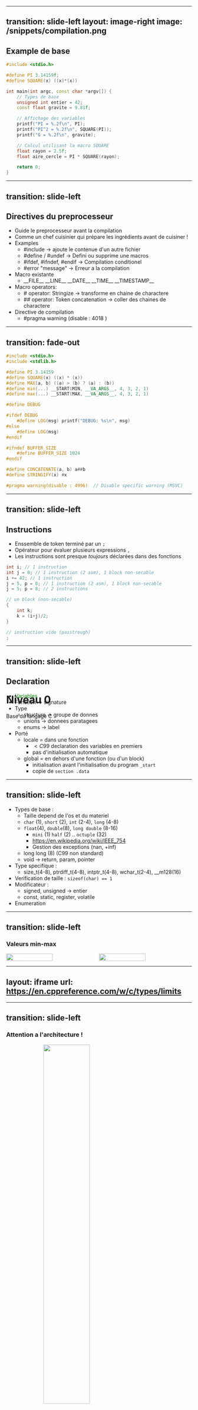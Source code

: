<h1 class="text-center" style="position: relative;top: 50%;">Niveau 0</h1>
<p class="text-center" style="position: relative;top: 50%;">Base du langage C</p>

---
transition: slide-left
layout: image-right
image: /snippets/compilation.png
---
## Example de base

```cpp
#include <stdio.h>

#define PI 3.14159f;
#define SQUARE(x) ((x)*(x))

int main(int argc, const char *argv[]) {
    // Types de base
    unsigned int entier = 42;
    const float gravite = 9.81f;

    // Affichage des variables
    printf("PI = %.2f\n", PI);
    printf("PI^2 = %.2f\n", SQUARE(PI));
    printf("G = %.2f\n", gravite);

    // Calcul utilisant la macro SQUARE
    float rayon = 2.5f;
    float aire_cercle = PI * SQUARE(rayon);

    return 0;
}
```


<!--
AST -> Abre Syntaxique -> Token / Type
-->

---
transition: slide-left
---
## Directives du preprocesseur
- Guide le preprocesseur avant la compilation
- Comme un chef cuisinier qui prépare les ingrédients avant de cuisiner !
- Examples
  - #include -> ajoute le contenue d'un autre fichier
  - #define / #undef -> Defini ou supprime une macros
  - #ifdef, #ifndef, #endif -> Compilation conditionel
  - #error "message" -> Erreur a la compilation
- Macro existante
  - \_\_FILE\_\_ \_\_LINE\_\_ \_\_DATE\_\_ \_\_TIME\_\_ \_\_TIMESTAMP\_\_
- Macro operators:
  - \# operator: Stringize -> transforme en chaine de charactere
  - \#\# operator: Token concatenation -> coller des chaines de charactere
- Directive de compilation
  - \#pragma warning (disable : 4018 )

---
transition: fade-out
---
```cpp
#include <stdio.h>
#include <stdlib.h>

#define PI 3.14159
#define SQUARE(x) ((x) * (x))
#define MAX(a, b) ((a) > (b) ? (a) : (b))
#define min(...) __START(MIN, __VA_ARGS__, 4, 3, 2, 1)
#define max(...) __START(MAX, __VA_ARGS__, 4, 3, 2, 1)

#define DEBUG

#ifdef DEBUG
    #define LOG(msg) printf("DEBUG: %s\n", msg)
#else
    #define LOG(msg)
#endif

#ifndef BUFFER_SIZE
    #define BUFFER_SIZE 1024
#endif

#define CONCATENATE(a, b) a##b
#define STRINGIFY(x) #x

#pragma warning(disable : 4996)  // Disable specific warning (MSVC)
```

<!--
https://rextester.com/l/c_online_compiler_gcc
-->

---
transition: slide-left
---
## Instructions
- Enssemble de token terminé par un `;`
- Opérateur pour évaluer plusieurs expressions `,`
- Les instructions sont presque _toujours_ déclarées dans des fonctions

```cpp
int i; // 1 instruction
int j = 0; // 1 instruction (2 asm), 1 block non-secable
i += 42; // 1 instruction
j = 5, p = 8; // 1 instruction (2 asm), 1 block non-secable
j = 5; p = 8; // 2 instructions

// un block (non-secable)
{
    int k;
    k = (i+j)/2;
}

// instruction vide (passtrough)
;
```

---
transition: slide-left
---
## Declaration
- <span style="color: green">Variables</span>
- Fonction -> signature
- Type
  - structure -> groupe de donnes
  - unions -> donnees paratagees
  - enums -> label
- Porté
  - locale = dans une fonction
    - $<C99$ declaration des variables en premiers
    - pas d'initialisation automatique
  - global = en dehors d'une fonction (ou d'un block)
    - initialisation avant l'initialisation du program `_start`
    - copie de `section .data`

---
transition: slide-left
---

- Types de base :
  - Taille depend de l'os et du materiel
  - `char` (1), `short` (2), `int` (2-4), `long` (4-8)
  - `float`(4), `double`(8), `long double` (8-16)
    - `mini` (1) `half` (2) .. `octuple` (32)
    - https://en.wikipedia.org/wiki/IEEE_754
    - Gestion des exceptions (nan, +inf)
  - long long (8) (C99 non standard)
  - void -> return, param, pointer
- Type specifique :
  - size_t(4-8), ptrdiff_t(4-8), intptr_t(4-8), wchar_t(2-4), __m128(16)
- Verification de taille : `sizeof(char) == 1`
- Modificateur :
  - signed, unsigned -> entier
  - const, static, register, volatile
- Enumeration

<!--
https://rextester.com/l/c_online_compiler_gcc
- `char` type signed/unsigned depend du compilateur
- float sign + 8 exposant + 23 mantisse -> 3.4 x 10^38
- volatile is a hint to the implementation to avoid aggressive optimization involving the object
- Precision fini -> approximation de R
- Erreur d'arrondi
- Garantit que certains types de données auront toujours le même format
- Garantit que les calculs effectués sur un type de donnée donneront toujours le même résultat.
- Gère les cas exceptionnels, comme les infinis, les NaN (pour Not a Number – ex: division 0/0), etc.
-->

---
transition: slide-left
---
### Valeurs min-max

<div style="display: flex">
<img src="/snippets/signed-unsigned.jpeg" width="50%">
<img src="/snippets/signed-unsigned-min-max.jpeg" width="50%">
</div>

---
layout: iframe
url: https://en.cppreference.com/w/c/types/limits
---

---
transition: slide-left
---
### Attention a l'architecture !

<img src="/snippets/endian.png" width="50%" style="position: relative; left:20%">

```cpp
#if __BYTE_ORDER__ == __ORDER_LITTLE_ENDIAN__
...
#elif __BYTE_ORDER__ == __ORDER_BIG_ENDIAN__
...
#else
// __ORDER_PDP_ENDIAN__
#endif
```
```cpp
if(*(char *)(int[]){1}) {
    /* little endian code */
} else {
    /* big endian code */
}
```


---
transition: slide-left
layout: two-cols
---
```cpp
enum Days {
    MONDAY, TUESDAY, WEDNESDAY,
    THURSDAY, FRIDAY, SATURDAY, SUNDAY
};

typedef unsigned long long int uint64;
```

```cpp
const char a = 'A'; // 97
const float PI = 3.14159f;
unsigned int i;
i = 15u;
```

```asm
section .data
    PI: dd 3.14159       ; Define PI as a 32-bit float constant

section .text
global _start

_start:
    ; Initialize i to 15
    mov dword [i], 15    ; Store 15 in the memory location for i

section .bss
    i: resd 1            ; Reserve 4 bytes (32 bits) for unsigned int i
```

::right::

- `'\n'` newline
- `'\r'` tabulation
- `'\b'` backspace
- `'\''` single quote
- `'\"'` double quote
- `'\?'` question mark
- `'\r'` carriage return
- `'\a'` alert (bell - buzzer)
- `'\\'` backslach
- `'a' = 97 ; 'a'+1 = 'b' = 98`
- `'0' = 48 ; '0'+1 = '1' = 49`
- `"Le pouvoir réside là où on se l'imagine. Même un petit homme peut projeter une grande ombre."`
- `L"権力は私たちが想像するところに宿る。"`

<!--
windows `\r\n`
-->

---
transition: fade-out
layout: two-cols 
---

## Identificateurs

- Identificateur commence par une lettre ou "_"
  - variables
  - fonctions
  - macros
- Est alphanumerique [a-Z + 0-9]
- Sensible a la casse :
  - a != A
  - sqrt != SQRT
- "_ _" : system/compilateur
- Mots réservés du langage

::right::
### Notation

- decimal : 12345678
- octale : `0407`
- hexadecimal : `0x4545FF`
- postfixage:
  - double : `0.5` / float : `0.5f`
  - unsigned : `65u`
  - long : `65l` / long long `65ll`
  - combinaison : `65ul`


<!--
identificateur = variable
-->

---
transition: fade-out
layout: iframe
url: https://en.cppreference.com/w/c/keyword
---

---
transition: slide-left
---
## Expression

- on manipule les variables via des operateurs
- on combine des variables et des constantes -> resultat

```cpp
    int a = 10, b = 5;

    // Arithmetic expressions
    printf("a + b = %d\n", a + b);
    printf("a - b = %d\n", a - b);
    printf("a * b = %d\n", a * b);
    printf("a / b = %d\n", a / b);
    printf("a %% b = %d\n", a % b);
    printf("a++ = %d\n", a++); // 10
    printf("--b = %d\n", --b); // 4

    // Logical expressions
    printf("a > b: %d\n", a > b); // True = 1
    printf("a < b: %d\n", a < b); // False = 0
    printf("a >= b: %d\n", a >= b);
    printf("a <= b: %d\n", a <= b);
    printf("a == b: %d\n", a == b);
    printf("a != b: %d\n", a != b);
```

<!--
opérateur compatible avec les pointeurs
-->

---
transition: slide-left
---
```cpp
    // C89
    typedef unsigned int bool;
    #define true 1
    #define false 0
    // C99 -> stdbool.h
    // Logical expressions
    bool p = true, q = false;
    printf("\nLogical Expressions:\n");
    printf("p && q: %d\n", p && q);
    printf("p || q: %d\n", p || q);
    printf("!p: %d\n", !p);
    // Mask expression
    int a = 1, b = 2;
    printf("a & b: %d\n", a & b); // 0
    printf("a | b: %d\n", a | b); // 3
    printf("a << b: %d\n", a << 1); // 2
    printf("a >> b: %d\n", b >> 1); // 1
    printf("a >> b: %d\n", a ^ b); // 3
    printf("~a: %d\n", ~a); // -2
    // Assignment expressions
    int c = 15;
    printf("\nAssignment Expressions:\n");
    printf("c += 5: %d\n", c += 5); // 20
    printf("c -= 3: %d\n", c -= 3); // 17
    printf("c *= 2: %d\n", c *= 2); // 34
    printf("c /= 4: %d\n", c /= 4); // 8
    printf("c %%= 3: %d\n", c %= 3); // 2
```
---
transition: fade-out
---
```cpp
    // Function call expressions
    printf("\nFunction Call Expressions:\n");
    printf("sin(PI/2): %f\n", sin(PI/2));
    printf("pow(2, 3): %f\n", pow(2, 3));

    // Compound expressions
    double result = (a + b) * (c - (d / 2.0)) / (1 - sin(PI/4));
    printf("\nCompound Expression:\n");
    printf("(a + b) * (c - (d / 2.0)) / (1 - sin(PI/4)): %f\n", result);
```

---
transition: slide-left
---
<img src="/snippets/prio.png" width="50%"/>

---
transition: slide-left
layout: image-right
image: /snippets/eco-c-compiler.jpeg
---
## Produire un executable

Compilers:
- GCC (GNU Compiler Collection)
- Clang / LLVM
- Microsoft Visual C++ (MSVC)
- Intel C++ Compiler (ICC)
- Beaucoup

En ligne :
- [rextester.com](https://rextester.com/l/c_online_compiler_gcc)
- [programiz.com](https://www.programiz.com/c-programming/online-compiler/)
- [onlinegdb.com](https://www.onlinegdb.com/online_c_compiler)

Portable :
- [w64devkit](https://github.com/skeeto/w64devkit)

---
transition: slide-left
---
## Produire un executable
Command-line compilation:
- gcc -o output_file source_file.c
- clang -o output_file source_file.c

Makefile:
- Ecrire un fichier Makefile contenant les instruction de compilation
- Run `make` command

CMake:
- Ecrire un fichier CMakeLists.txt -> Generation du Makefile
- Run `mkdir buid ; cmake .\. ; make ;
- Lancer `clang-format` ! Ou `unittest`

Build automation tools:
  - Ninja, SCons, Bazel, Buck

---
transition: fade-out
---

## IDE (Environnement de Développement Intégré)

Outils de développement:
- Visual Studio Code
- Code::blocks
- CodeLite
- Qt Creator
- Dev-C++

Outils integrer
- Gestion des ressources (.c)
- Compilation
- Debuggeurs
- Versionning (GIT, SVN)
- Terminal

<!--
- Pratique mais non-indispenssable
- N'aide pas a la comprehenssion
-->

---
transition: slide-left
---

## Bibliotheques standards

- stdlib (la base -> C89)
  - Pas si standard (embarqué, pc, supercalculateurs, .. microcontroler)
  - Probleme de portabilité
  - Tres restreint
    - Pas de reseaux, thread, gui
- posix (programmation system)
  - Processus, threads, signaux, pipes
  - Synchronisation mutex, semaphore
  - clocks & timer
  - system unix et windows

<!--
Cannal de discution
-->

---
transition: slide-left
---

### STDLIB

Rôle des headers les plus courantes
- stdio.h permet la gestion des E/S (printf, scanf, ...)
- string.h permet la gestion des chaines (strcpy, strcmp, strchr, ...)
- stdlib.h ajoute des fonctions générales
  - conversion (atoi, atof, ...)
  - gestion dynamique de la mémoire (malloc, realloc, free, ...)
  - aléatoire (rand, srand, ...)
  - arithmétique des entiers, tri (qsort, ...)
- math.h ajoute des fonctions mathématiques (sqrt, ...)
- time.h permet de manipuler l’information temporelle (clock, time, ...)
- stdarg.h gestion des arguments passés en paramètre au programme
- errno.h gestion sommaire des erreurs
- http://www.cplusplus.com/reference/clibrary
- https://en.cppreference.com/w/c/header
---
transition: fade-out
---

### stdio.h

Affichage d’information sur la console
```cpp
putc('\n');
puts("Erreur "__FILE__);
printf("La valeur de l'entier est %d\n", 1);
printf("La valeur du floatant est %f\n", 3.14159f);
printf("Le message est \"%s\"\n", "bidule");
```
Lecture d’une information au clavier

```cpp
char str[1000];
float nombre;
char c = getchar(stdin);
int error = gets(str);
int error = scanf("%f", &nombre); // Le & du 2ème argument est indispensable (adresse memoire)
```

<!--
%u
%lu
-->

---
transition: slide-left
---

## Excercices

<br>

### 1 - Prise en main du compilateur  :

<br>

- Ecrire main.c

```cpp
#include <stdio.h>
int main() { printf("Hello World !"); return 0; }
```

- Compiler (gcc), executer

<br>

### 2 - Ecrire une resolution partiel ax+by+c :

<br>

- `math.h -> sqrt`
- `a=5 ; b=9 ; c=3 -> x1=-0.4417 x2=-1.3583`
- `printf("une variable %f\n", a)`

---
transition: slide-left
---

## Correction

```cpp
#include <stdio.h>
#include <math.h>

int main()
{
    float a = 5, b = 9, c = 3;

    printf("Les valeurs sont :\n");
    printf("a = %f\n", a);
    printf("b = %f\n", b);
    printf("c = %f\n", c);

    float discriminant = b * b - 4 * a * c;
    float x1 = (-b + sqrt(discriminant)) / (2 * a);
    float x2 = (-b - sqrt(discriminant)) / (2 * a);

    printf("L'équation a deux solutions réelles distinctes :\n");
    printf("x1 = %.4f\n", x1);
    printf("x2 = %.4f\n", x2);
        
    return 0;
}
```